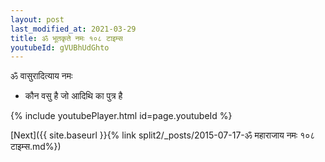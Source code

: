 ```yaml
---
layout: post
last_modified_at: 2021-03-29
title: ॐ भूतकृते नमः १०८ टाइम्स
youtubeId: gVUBhUdGhto
---
```

 
 
 ॐ वासुरादित्याय नमः  
 
 -  कौन वसु है जो आदिथि का पुत्र है 
 
  
 
  
 
 
 
 
 
 


{% include youtubePlayer.html id=page.youtubeId %}
 
[Next]({{ site.baseurl }}{% link  split2/_posts/2015-07-17-ॐ महाराजाय नमः १०८ टाइम्स.md%})
 
